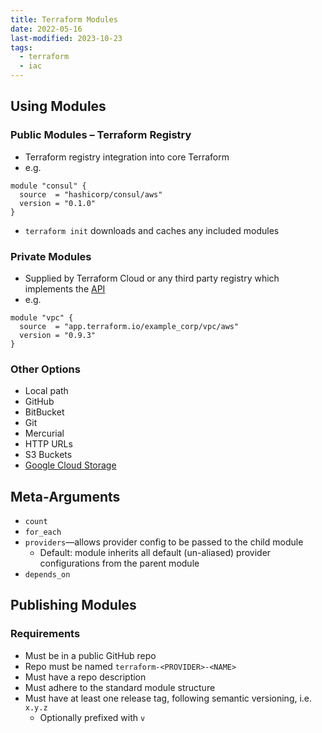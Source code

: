 ```yaml
---
title: Terraform Modules
date: 2022-05-16
last-modified: 2023-10-23
tags:
  - terraform
  - iac
---
```


## Using Modules

### Public Modules – Terraform Registry

- Terraform registry integration into core Terraform
- e.g.

```hcl
module "consul" {
  source  = "hashicorp/consul/aws"
  version = "0.1.0"
}
```

- `terraform init` downloads and caches any included modules

### Private Modules

- Supplied by Terraform Cloud or any third party registry which implements the [API](https://www.terraform.io/registry/api-docs)
- e.g.

```hcl
module "vpc" {
  source  = "app.terraform.io/example_corp/vpc/aws"
  version = "0.9.3"
}
```

### Other Options

- Local path
- GitHub
- BitBucket
- Git
- Mercurial
- HTTP URLs
- S3 Buckets
- [Google Cloud Storage](notes/Cloud%20Storage.md)

## Meta-Arguments

- `count`
- `for_each`
- `providers`—allows provider config to be passed to the child module
	- Default: module inherits all default (un-aliased) provider configurations from the parent module
- `depends_on`

## Publishing Modules

### Requirements

- Must be in a public GitHub repo
- Repo must be named `terraform-<PROVIDER>-<NAME>`
- Must have a repo description
- Must adhere to the standard module structure
- Must have at least one release tag, following semantic versioning, i.e. `x.y.z`
	- Optionally prefixed with `v`
